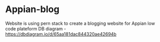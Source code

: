 # Appian-blog
Website is using pern stack to create a blogging website for Appian low code plateform
DB diagram  - https://dbdiagram.io/d/65aa181dac844320ae42694b
